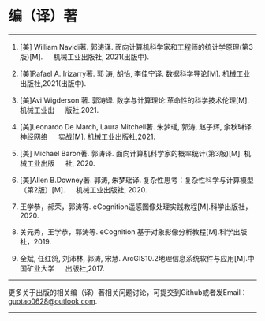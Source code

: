 # 编（译）著
---------------------------------------------

1.	[美] William Navidi著. 郭涛译. 面向计算机科学家和工程师的统计学原理(第3版)[M]. 
&emsp; 机械工业出版社, 2021(出版中).

2. [美]Rafael A. Irizarry著. 郭 涛, 胡怡, 李佳宁译. 数据科学导论[M]. 机械工业出版社,2021(出版中).

3.	[美]Avi Wigderson 著. 郭涛译. 数学与计算理论:革命性的科学技术伦理[M]. 机械工业出
&emsp; 版社,2021.

4.	[美]Leonardo De March, Laura Mitchell著. 朱梦瑶, 郭涛, 赵子辉, 余秋琳译. 神经网络
&emsp; 实战[M]. 机械工业出版社,2021.

5.	[美] Michael Baron著. 郭涛译. 面向计算机科学家的概率统计(第3版)[M]. 机械工业出版
&emsp; 社, 2020.

6.	[美]Allen B.Downey著. 郭涛, 朱梦瑶译. 复杂性思考：复杂性科学与计算模型（第2版）[M].
&emsp; 机械工业出版社, 2020.

7.	王学恭，郝荣，郭涛等. eCognition遥感图像处理实践教程[M].科学出版社，2020.

8.	关元秀，王学恭，郭涛等. eCognition 基于对象影像分析教程[M].科学出版社，2019.

9.	全斌, 任红鸽, 刘沛林, 郭涛, 宋慧. ArcGIS10.2地理信息系统软件与应用[M].中国矿业大学
&emsp; 出版社,2017. 



---------------------------------------------------

更多关于出版的相关编（译）著相关问题讨论，可提交到Github或者发Email：guotao0628@outlook.com.

-------------------------------------------------------
 
